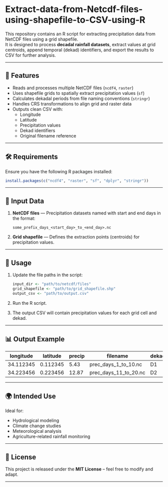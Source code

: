 # Extract-data-from-Netcdf-files-using-shapefile-to-CSV-using-R
This repository contains an R script for extracting precipitation data from NetCDF files using a grid shapefile.  
It is designed to process **decadal rainfall datasets**, extract values at grid centroids, append temporal (dekad) identifiers, and export the results to CSV for further analysis.

---

## 📌 Features
- Reads and processes multiple NetCDF files (`ncdf4`, `raster`)
- Uses shapefile grids to spatially extract precipitation values (`sf`)
- Calculates dekadal periods from file naming conventions (`stringr`)
- Handles CRS transformations to align grid and raster data
- Outputs clean CSV with:
  - Longitude
  - Latitude
  - Precipitation values
  - Dekad identifiers
  - Original filename reference

---

## 🛠 Requirements
Ensure you have the following R packages installed:
```r
install.packages(c("ncdf4", "raster", "sf", "dplyr", "stringr"))
````

---

## 📂 Input Data

1. **NetCDF files** — Precipitation datasets named with start and end days in the format:

   ```
   some_prefix_days_<start_day>_to_<end_day>.nc
   ```
2. **Grid shapefile** — Defines the extraction points (centroids) for precipitation values.

---

## 🚀 Usage

1. Update the file paths in the script:

   ```r
   input_dir <- "path/to/netcdf/files"
   grid_shapefile <- "path/to/grid_shapefile.shp"
   output_csv <- "path/to/output.csv"
   ```
2. Run the R script.
3. The output CSV will contain precipitation values for each grid cell and dekad.

---

## 📊 Output Example

| longitude | latitude | precip | filename                  | dekad |
| --------- | -------- | ------ | ------------------------- | ----- |
| 34.112345 | 0.112345 | 5.43   | prec\_days\_1\_to\_10.nc  | D1    |
| 34.223456 | 0.223456 | 12.87  | prec\_days\_11\_to\_20.nc | D2    |

---

## 🌍 Intended Use

Ideal for:

* Hydrological modeling
* Climate change studies
* Meteorological analysis
* Agriculture-related rainfall monitoring

---

## 📜 License

This project is released under the **MIT License** – feel free to modify and adapt.

---


